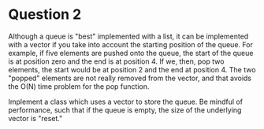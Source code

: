 # Question 2

Although a queue is "best" implemented with a list, it can be implemented with 
a vector if you take into account the starting position of the queue.  For 
example, if five elements are pushed onto the queue, the start of the queue is 
at position zero and the end is at position 4.  If we, then, pop two elements, 
the start would be at position 2 and the end at position 4.  The two "popped" 
elements are not really removed from the vector, and that avoids the O(N) time 
problem for the pop function.

Implement a class which uses a vector to store the queue.  Be mindful of 
performance, such that if the queue is empty, the size of the underlying 
vector is "reset."
